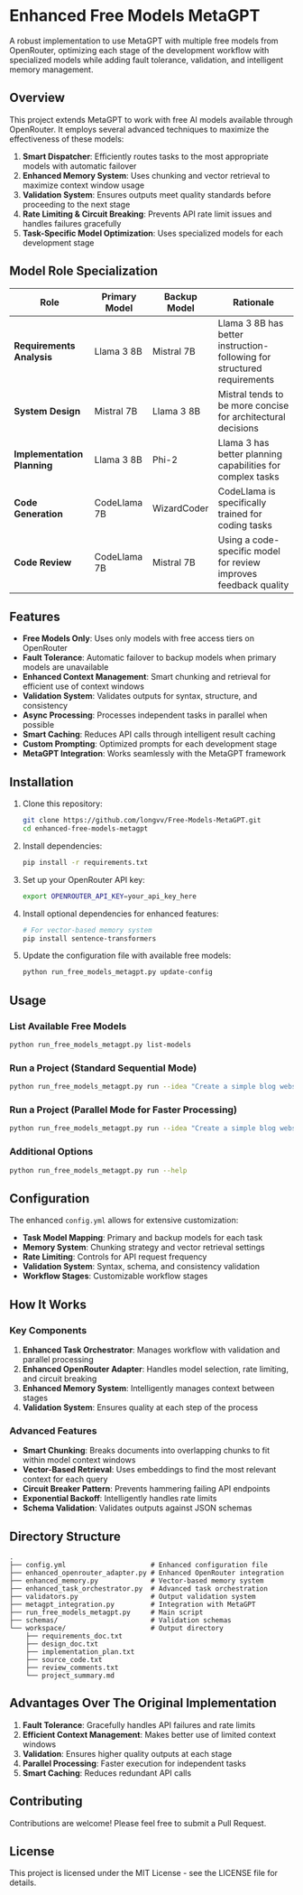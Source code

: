 # Enhanced Free Models MetaGPT

A robust implementation to use MetaGPT with multiple free models from OpenRouter, optimizing each stage of the development workflow with specialized models while adding fault tolerance, validation, and intelligent memory management.

## Overview

This project extends MetaGPT to work with free AI models available through OpenRouter. It employs several advanced techniques to maximize the effectiveness of these models:

1. **Smart Dispatcher**: Efficiently routes tasks to the most appropriate models with automatic failover
2. **Enhanced Memory System**: Uses chunking and vector retrieval to maximize context window usage
3. **Validation System**: Ensures outputs meet quality standards before proceeding to the next stage
4. **Rate Limiting & Circuit Breaking**: Prevents API rate limit issues and handles failures gracefully
5. **Task-Specific Model Optimization**: Uses specialized models for each development stage

## Model Role Specialization

| Role | Primary Model | Backup Model | Rationale |
|------|---------------|--------------|-----------|
| **Requirements Analysis** | Llama 3 8B | Mistral 7B | Llama 3 8B has better instruction-following for structured requirements |
| **System Design** | Mistral 7B | Llama 3 8B | Mistral tends to be more concise for architectural decisions |
| **Implementation Planning** | Llama 3 8B | Phi-2 | Llama 3 has better planning capabilities for complex tasks |
| **Code Generation** | CodeLlama 7B | WizardCoder | CodeLlama is specifically trained for coding tasks |
| **Code Review** | CodeLlama 7B | Mistral 7B | Using a code-specific model for review improves feedback quality |

## Features

- **Free Models Only**: Uses only models with free access tiers on OpenRouter
- **Fault Tolerance**: Automatic failover to backup models when primary models are unavailable
- **Enhanced Context Management**: Smart chunking and retrieval for efficient use of context windows
- **Validation System**: Validates outputs for syntax, structure, and consistency
- **Async Processing**: Processes independent tasks in parallel when possible
- **Smart Caching**: Reduces API calls through intelligent result caching
- **Custom Prompting**: Optimized prompts for each development stage
- **MetaGPT Integration**: Works seamlessly with the MetaGPT framework

## Installation

1. Clone this repository:
   ```bash
   git clone https://github.com/longvv/Free-Models-MetaGPT.git
   cd enhanced-free-models-metagpt
   ```

2. Install dependencies:
   ```bash
   pip install -r requirements.txt
   ```

3. Set up your OpenRouter API key:
   ```bash
   export OPENROUTER_API_KEY=your_api_key_here
   ```

4. Install optional dependencies for enhanced features:
   ```bash
   # For vector-based memory system
   pip install sentence-transformers
   ```

5. Update the configuration file with available free models:
   ```bash
   python run_free_models_metagpt.py update-config
   ```

## Usage

### List Available Free Models

```bash
python run_free_models_metagpt.py list-models
```

### Run a Project (Standard Sequential Mode)

```bash
python run_free_models_metagpt.py run --idea "Create a simple blog website with user authentication and post creation functionality"
```

### Run a Project (Parallel Mode for Faster Processing)

```bash
python run_free_models_metagpt.py run --idea "Create a simple blog website with user authentication" --parallel
```

### Additional Options

```bash
python run_free_models_metagpt.py run --help
```

## Configuration

The enhanced `config.yml` allows for extensive customization:

- **Task Model Mapping**: Primary and backup models for each task
- **Memory System**: Chunking strategy and vector retrieval settings
- **Rate Limiting**: Controls for API request frequency
- **Validation System**: Syntax, schema, and consistency validation
- **Workflow Stages**: Customizable workflow stages

## How It Works

### Key Components

1. **Enhanced Task Orchestrator**: Manages workflow with validation and parallel processing
2. **Enhanced OpenRouter Adapter**: Handles model selection, rate limiting, and circuit breaking
3. **Enhanced Memory System**: Intelligently manages context between stages
4. **Validation System**: Ensures quality at each step of the process

### Advanced Features

- **Smart Chunking**: Breaks documents into overlapping chunks to fit within model context windows
- **Vector-Based Retrieval**: Uses embeddings to find the most relevant context for each query
- **Circuit Breaker Pattern**: Prevents hammering failing API endpoints
- **Exponential Backoff**: Intelligently handles rate limits
- **Schema Validation**: Validates outputs against JSON schemas

## Directory Structure

```
.
├── config.yml                     # Enhanced configuration file
├── enhanced_openrouter_adapter.py # Enhanced OpenRouter integration
├── enhanced_memory.py             # Vector-based memory system
├── enhanced_task_orchestrator.py  # Advanced task orchestration
├── validators.py                  # Output validation system
├── metagpt_integration.py         # Integration with MetaGPT
├── run_free_models_metagpt.py     # Main script
├── schemas/                       # Validation schemas
└── workspace/                     # Output directory
    ├── requirements_doc.txt
    ├── design_doc.txt
    ├── implementation_plan.txt
    ├── source_code.txt
    ├── review_comments.txt
    └── project_summary.md
```

## Advantages Over The Original Implementation

1. **Fault Tolerance**: Gracefully handles API failures and rate limits
2. **Efficient Context Management**: Makes better use of limited context windows
3. **Validation**: Ensures higher quality outputs at each stage
4. **Parallel Processing**: Faster execution for independent tasks
5. **Smart Caching**: Reduces redundant API calls

## Contributing

Contributions are welcome! Please feel free to submit a Pull Request.

## License

This project is licensed under the MIT License - see the LICENSE file for details.
